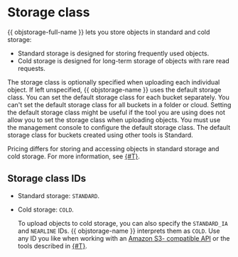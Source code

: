 # Storage class

{{ objstorage-full-name }} lets you store objects in standard and cold storage:

- Standard storage is designed for storing frequently used objects.
- Cold storage is designed for long-term storage of objects with rare read requests.

The storage class is optionally specified when uploading each individual object. If left unspecified, {{ objstorage-name }} uses the default storage class. You can set the default storage class for each bucket separately. You can't set the default storage class for all buckets in a folder or cloud. Setting the default storage class might be useful if the tool you are using does not allow you to set the storage class when uploading objects. You must use the management console to configure the default storage class. The default storage class for buckets created using other tools is Standard.

Pricing differs for storing and accessing objects in standard storage and cold storage. For more information, see [{#T}](../pricing.md).

## Storage class IDs

- Standard storage: `STANDARD`.

- Cold storage: `COLD`.

    To upload objects to cold storage, you can also specify the `STANDARD_IA` and `NEARLINE` IDs. {{ objstorage-name }} interprets them as `COLD`. Use any ID you like when working with an [Amazon S3- compatible API](../s3/index.md) or the tools described in [{#T}](../instruments/index.md).

